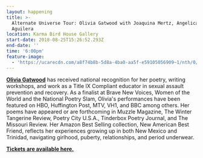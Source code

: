 ```yaml
---
layout: happening
title: >-
  Alternate Universe Tour: Olivia Gatwood with Joaquina Mertz, Angelica Maria
  Aguilera
location: Karma Bird House Gallery
start-date: 2018-08-25T15:26:52.293Z
end-date: ''
time: '6:00pm'
feature-image:
  - 'https://ucarecdn.com/a8f74b8b-5d8a-4ba0-aa5f-e59105056909~1/nth/0/'
---
```

<a href="https://www.oliviagatwood.com/" target="_blank">**Olivia Gatwood**</a> has received national recognition for her poetry, writing workshops, and work as a Title IX Compliant educator in sexual assault prevention and recovery. As a finalist at Brave New Voices, Women of the World and the National Poetry Slam, Olivia's performances have been featured on HBO, Huffington Post, MTV, VH1, and BBC among others. Her poems have appeared or are forthcoming in Muzzle Magazine, The Winter Tangerine Review, Poetry City U.S.A., Tinderbox Poetry Journal, and The Missouri Review. Her Amazon Best Selling collection, New American Best Friend, reflects her experiences growing up in both New Mexico and Trinidad, navigating girlhood, puberty, relationships, and period underwear.

<a href="https://karmabirdhouse.brownpapertickets.com/" target="_blank">**Tickets are available here.**</a> 
